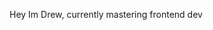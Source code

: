 Hey Im Drew, currently mastering frontend dev 

<!---
xDrewCodes/xDrewCodes is a ✨ special ✨ repository because its `README.md` (this file) appears on your GitHub profile.
You can click the Preview link to take a look at your changes.
--->

